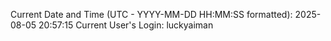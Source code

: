 Current Date and Time (UTC - YYYY-MM-DD HH:MM:SS formatted): 2025-08-05 20:57:15
Current User's Login: luckyaiman
